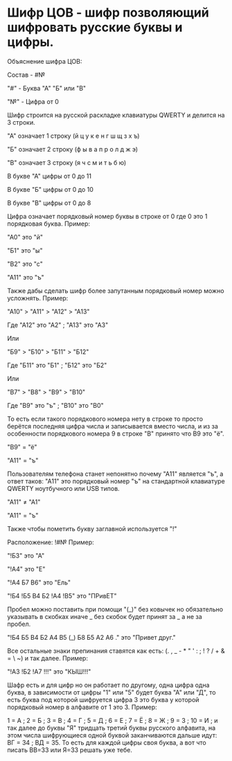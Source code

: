 # Шифр ЦОВ - шифр позволяющий шифровать русские буквы и цифры.

Объяснение шифра ЦОВ:

Состав - #№

"#" - Буква "А" "Б" или "В"

"№" - Цифра от 0

Шифр строится на русской раскладке клавиатуры QWERTY и делится на 3 строки.

"А" означает 1 строку (й ц у к е н г ш щ з х ъ)

"Б" означает 2 строку (ф ы в а п р о л д ж э)

"В" означает 3 строку (я ч с м и т ь б ю)

В букве "А" цифры от 0 до 11

В букве "Б" цифры от 0 до 10

В букве "В" цифры от 0 до 8

Цифра означает порядковый номер буквы в строке от 0 где 0 это 1 порядковая буква.
Пример: 

"А0" это "й"

"Б1" это "ы"

"В2" это "с"

"А11" это "ъ"

Также дабы сделать шифр более запутанным порядковый номер можно усложнять.
Пример:

"А10" > "А11" > "А12" > "А13"

Где  "А12" это "А2"  ;  "А13" это "А3"

Или

"Б9" > "Б10" > "Б11" > "Б12"

Где  "Б11" это "Б1"  ;  "Б12" это "Б2"

Или

"В7" > "В8" > "В9" > "В10"

Где  "В9" это "ъ"  ;  "В10" это "В0"

То есть если такого порядкового номера нету в строке то просто берётся последняя цифра числа и записывается вместо числа, и из за особенности порядкового номера 9 в строке "В" принято что В9 это "ё".

"В9" = "ё"

"А11" = "ъ"

Пользователям телефона станет непонятно почему "А11" является "ъ", а ответ таков: "А11" это порядковый номер "ъ" на стандартной клавиатуре QWERTY ноутбучного или USB типов.

"А11" ≠ "А1"

"А11" = "ъ"

Также чтобы пометить букву заглавной используется "!"

Расположение: !#№
Пример:

"!Б3"  это  "А"

"!А4"  это  "Е"

"!А4 Б7 В6"  это  "Ель"

"!Б4 !Б5 В4 Б2 !А4 !В5"  это  "ПРивЕТ"

Пробел можно поставить при помощи "(_)" без ковычек но обязательно указывать в скобках иначе _ без скобок будет принят за _ а не за пробел.

"!Б4 Б5 В4 Б2 А4 В5 (_) Б8 Б5 А2 А6 ."  это  "Привет друг."

Все остальные знаки препинания ставятся как есть: (. , _ - * " ' : ; ! ? / + & = \ ~) и так далее.
Пример:

"!А3 !Б2 !А7 !!!"  это  "КЫШ!!!"

Шафр есть и для цифр но он работает по другому, одна цифра одна буква, в зависимости от цифры "1" или "5" будет буква "А" или "Д", то есть буква под которой шифруется цифра 3 это буква у которой порядковый номер в алфавите от 1 это 3.
Пример:

1 = А  ;  2 = Б  ;  3 = В  ;  4 = Г  ;  5 = Д  ;  6 = Е  ;  7 = Ё  ;  8 = Ж  ;  9 = З  ;  10 = И  ;  и так далее до буквы "Я" тридцать третий буквы русского алфавита, на этом числа шифрующиеся одной буквой заканчиваются дальше идут:  ВГ = 34 ; ВД = 35. То есть для каждой цифры своя буква, а вот что писать ВВ=33 или Я=33 решать уже тебе.
